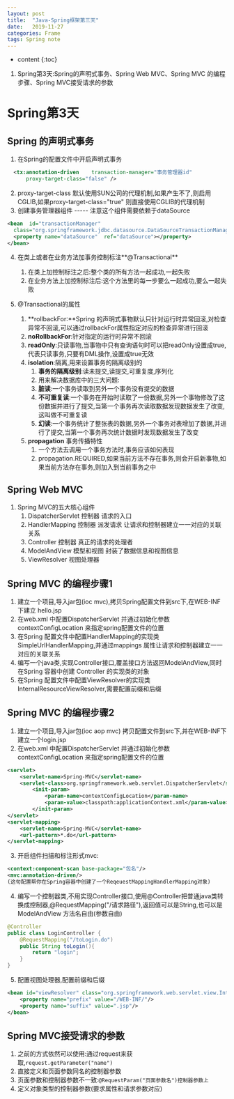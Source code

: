 ```yaml
---
layout: post
title:  "Java-Spring框架第三天"
date:   2019-11-27
categories: Frame
tags: Spring note
---
```


* content
{:toc}

1. Spring第3天:Spring的声明式事务、Spring Web MVC、Spring MVC 的编程步骤、Spring MVC接受请求的参数










# Spring第3天
## Spring 的声明式事务 
1. 在Spring的配置文件中开启声明式事务

```xml
  <tx:annotation-driven    transaction-manager="事务管理器id"  
      proxy-target-class="false" />
```

2. proxy-target-class 默认使用SUN公司的代理机制,如果产生不了,则启用CGLIB,如果proxy-target-class="true"  则直接使用CGLIB的代理机制 
3. 创建事务管理器组件  -----  注意这个组件需要依赖于dataSource 

```xml
<bean  id="transactionManager"  
  class="org.springframework.jdbc.datasource.DataSourceTransactionManager">
  <property name="dataSource"  ref="dataSource"></property>
</bean>    
```

4. 在类上或者在业务方法加事务控制标注**@Transactional**  
    1. 在类上加控制标注之后:整个类的所有方法一起成功,一起失败
    2. 在业务方法上加控制标注后:这个方法里的每一步要么一起成功,要么一起失败  

5. @Transactional的属性
    1. **rollbackFor:**Spring 的声明式事物默认只针对运行时异常回滚,对检查异常不回滚,可以通过rollbackFor属性指定对应的检查异常进行回滚
    2. **noRollbackFor**:针对指定的运行时异常不回滚
    3. **readOnly**:只读事物,当事物中只有查询语句时可以把readOnly设置成true,代表只读事务,只要有DML操作,设置成true无效
    4. **isolation**:隔离,用来设置事务的隔离级别的
        1. **事务的隔离级别**:读未提交,读提交,可重复度,序列化
        2. 用来解决数据库中的三大问题:
        3. **脏读**:一个事务读取到另外一个事务没有提交的数据
        4. **不可重复读**:一个事务在开始时读取了一份数据,另外一个事物修改了这份数据并进行了提交,当第一个事务再次读取数据发现数据发生了改变,这叫做不可重复读
        5. **幻读**:一个事务统计了整张表的数据,另外一个事务对表增加了数据,并进行了提交,当第一个事务再次统计数据时发现数据发生了改变
    5. **propagation** 事务传播特性
        1. 一个方法去调用一个事务方法时,事务应该如何表现
        2. propagation.REQUIRED,如果当前方法不存在事务,则会开启新事物,如果当前方法存在事务,则加入到当前事务之中

## Spring Web MVC
1. Spring MVC的五大核心组件 
    1. DispatcherServlet     控制器    请求的入口 
    2. HandlerMapping        控制器    派发请求  让请求和控制器建立一一对应的关联关系 
    3. Controller            控制器    真正的请求的处理者
    4. ModelAndView          模型和视图   封装了数据信息和视图信息
    5. ViewResolver          视图处理器  
  
## Spring MVC 的编程步骤1 
1. 建立一个项目,导入jar包(ioc mvc),拷贝Spring配置文件到src下,在WEB-INF下建立 hello.jsp 
2. 在web.xml 中配置DispatcherServlet 并通过初始化参数contextConfigLocation  来指定spring配置文件的位置
3. 在Spring 配置文件中配置HandlerMapping的实现类SimpleUrlHandlerMapping,并通过mappings 属性让请求和控制器建立一一对应的关联关系
4. 编写一个java类,实现Controller接口,覆盖接口方法返回ModelAndView,同时在Spring 容器中创建 Controller 的实现类的对象 
5. 在Spring 配置文件中配置ViewResolver的实现类InternalResourceViewResolver,需要配置前缀和后缀 

## Spring MVC 的编程步骤2
1. 建立一个项目,导入jar包(ioc aop mvc) 拷贝配置文件到src下,并在WEB-INF下建立一个login.jsp
2. 在web.xml 中配置DispatcherServlet 并通过初始化参数contextConfigLocation  来指定spring配置文件的位置 

```xml
<servlet>
    <servlet-name>Spring-MVC</servlet-name>
    <servlet-class>org.springframework.web.servlet.DispatcherServlet</servlet-class>
        <init-param>
            <param-name>contextConfigLocation</param-name>
            <param-value>classpath:applicationContext.xml</param-value>
        </init-param>
</servlet>
<servlet-mapping>
    <servlet-name>Spring-MVC</servlet-name>
    <url-pattern>*.do</url-pattern>
</servlet-mapping>
``` 

3. 开启组件扫描和标注形式mvc:  

```xml
<context:component-scan base-package="包名"/>
<mvc:annotation-driven/>
(这句配置帮你在Spring容器中创建了一个ReqeuestMappingHandlerMapping对象)
```  

4. 编写一个控制器类,不用实现Controller接口,使用@Controller把普通java类转换成控制器,@RequestMapping("/请求路径"),返回值可以是String,也可以是ModelAndView 方法名自由(参数自由) 

```java  
@Controller
public class LoginController {
    @RequestMapping("/toLogin.do")
    public String toLogin(){
        return "login";
    }  
}
```

5. 配置视图处理器,配置前缀和后缀  

```xml  
<bean id="viewResolver" class="org.springframework.web.servlet.view.InternalResourceViewResolver">
    <property name="prefix" value="/WEB-INF/"/>
    <property name="suffix" value=".jsp"/>
</bean>
```  

## Spring MVC接受请求的参数
1. 之前的方式依然可以使用:通过request来获取,`request.getParameter("name")`
2. 直接定义和页面参数同名的控制器参数
3. 页面参数和控制器参数不一致:`@RequestParam("页面参数名")控制器参数上`
4. 定义对象类型的控制器参数(要求属性和请求参数对应)




